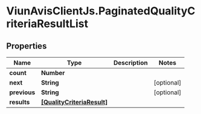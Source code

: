 # ViunAvisClientJs.PaginatedQualityCriteriaResultList

## Properties

Name | Type | Description | Notes
------------ | ------------- | ------------- | -------------
**count** | **Number** |  | 
**next** | **String** |  | [optional] 
**previous** | **String** |  | [optional] 
**results** | [**[QualityCriteriaResult]**](QualityCriteriaResult.md) |  | 


